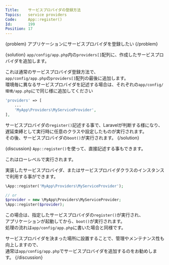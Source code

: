 ```yaml
---
Title:    サービスプロバイダの登録方法
Topics:   service providers
Code:     App::register()
Id:       199
Position: 17
---
```


{problem}
アプリケーションにサービスプロバイダを登録したい
{/problem}

{solution}
`app/config/app.php`内の`providers[]`配列に、作成したサービスプロバイダを追加します。

これは通常のサービスプロバイダ登録方法で、  
`app/config/app.php`の`providers[]`配列の最後に追加します。  
環境毎に異なるサービスプロバイダを記述する場合は、それぞれの`app/config/環境/app.php`にで同じ様に追加してください
```php
'providers' => [
    ...
    'MyApp\Providers\MyServiceProvider',
],
```

サービスプロバイダの`register()`記述する事で、Laravelが判断する様になり、
遅延束縛として実行時に任意のクラスや設定したものが実行されます。  
その後、サービスプロバイダの`boot()`が実行されます。
{/solution}

{discussion}
`App::register()`を使って、直接記述する事もできます。

これはローレベルで実行されます。

実装したサービスプロバイダ、またはサービスプロバイダクラスのインスタンスで利用する事ができます。

```php
\App::register('MyApp\Providers\MyServiceProvider');

// or
$provider = new \MyApp\Providers\MyServiceProvider;
\App::register($provider);
```

この場合は、指定したサービスプロバイダの`register()`が実行され、  
アプリケーションが起動してから、`boot()`が実行されます。  
処理の流れは`app/config/app.php`に書いた場合と同様です。

サービスプロバイダを決まった場所に設置することで、管理やメンテナンス性も向上しますので、  
通常は`app/config/app.php`でサービスプロバイダを追加するのをお勧めします。
{/discussion}
